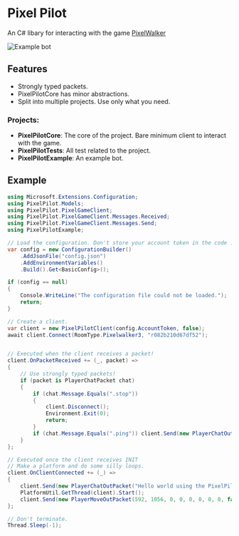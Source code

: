 # Pixel Pilot
An C# libary for interacting with the game [PixelWalker](https://pixelwalker.net)

![Example bot](https://img.martenm.nl/g/1F2Fx)

## Features
* Strongly typed packets.
* PixelPilotCore has minor abstractions.
* Split into multiple projects. Use only what you need.

### Projects:
* **PixelPilotCore**: The core of the project. Bare minimum client to interact with the game.
* **PixelPilotTests**: All test related to the project.
* **PixelPilotExample**: An example bot.

## Example
```csharp
using Microsoft.Extensions.Configuration;
using PixelPilot.Models;
using PixelPilot.PixelGameClient;
using PixelPilot.PixelGameClient.Messages.Received;
using PixelPilot.PixelGameClient.Messages.Send;
using PixelPilotExample;

// Load the configuration. Don't store your account token in the code :)
var config = new ConfigurationBuilder()
    .AddJsonFile("config.json")
    .AddEnvironmentVariables()
    .Build().Get<BasicConfig>();

if (config == null)
{
    Console.WriteLine("The configuration file could not be loaded.");
    return;
}

// Create a client.
var client = new PixelPilotClient(config.AccountToken, false);
await client.Connect(RoomType.Pixelwalker3, "r082b210d67df52");


// Executed when the client receives a packet!
client.OnPacketReceived += (_, packet) =>
{
    // Use strongly typed packets!
    if (packet is PlayerChatPacket chat)
    {
        if (chat.Message.Equals(".stop"))
        {
            client.Disconnect();
            Environment.Exit(0);
            return;
        }
        if (chat.Message.Equals(".ping")) client.Send(new PlayerChatOutPacket("Pong!"));
    }
};

// Executed once the client receives INIT
// Make a platform and do some silly loops.
client.OnClientConnected += (_) =>
{
    client.Send(new PlayerChatOutPacket("Hello world using the PixelPilot API."));
    PlatformUtil.GetThread(client).Start();
    client.Send(new PlayerMoveOutPacket(592, 1056, 0, 0, 0, 0, 0, 0, false, false, 100)); 
};

// Don't terminate.
Thread.Sleep(-1);
```



